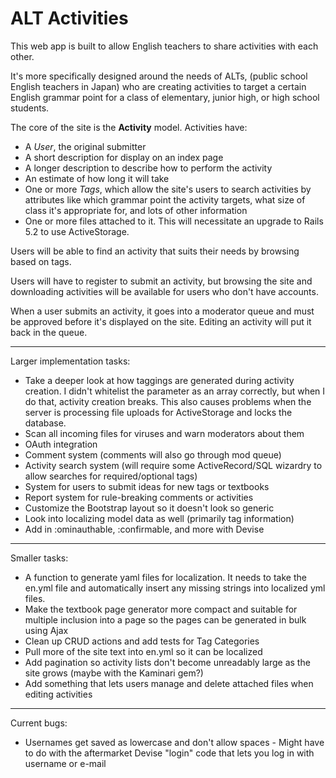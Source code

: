# ALT Activities


This web app is built to allow English teachers to share activities with each other.

It's more specifically designed around the needs of ALTs, (public school English teachers in Japan) who are creating activities to target a certain English grammar point for a class of elementary, junior high, or high school students.

The core of the site is the **Activity** model. Activities have:

- A *User*, the original submitter
- A short description for display on an index page
- A longer description to describe how to perform the activity
- An estimate of how long it will take
- One or more *Tags*, which allow the site's users to search activities by attributes like which grammar point the activity targets, what size of class it's appropriate for, and lots of other information
- One or more files attached to it. This will necessitate an upgrade to Rails 5.2 to use ActiveStorage.

Users will be able to find an activity that suits their needs by browsing based on tags.

Users will have to register to submit an activity, but browsing the site and downloading activities will be available for users who don't have accounts.

When a user submits an activity, it goes into a moderator queue and must be approved before it's displayed on the site. Editing an activity will put it back in the queue.

---

Larger implementation tasks:

- Take a deeper look at how taggings are generated during activity creation. I didn't whitelist the parameter as an array correctly, but when I do that, activity creation breaks. This also causes problems when the server is processing file uploads for ActiveStorage and locks the database.
- Scan all incoming files for viruses and warn moderators about them
- OAuth integration
- Comment system (comments will also go through mod queue)
- Activity search system (will require some ActiveRecord/SQL wizardry to allow searches for required/optional tags)
- System for users to submit ideas for new tags or textbooks
- Report system for rule-breaking comments or activities
- Customize the Bootstrap layout so it doesn't look so generic
- Look into localizing model data as well (primarily tag information)
- Add in :ominauthable, :confirmable, and more with Devise

---

Smaller tasks:

- A function to generate yaml files for localization. It needs to take the en.yml file and automatically insert any missing strings into localized yml files.
- Make the textbook page generator more compact and suitable for multiple inclusion into a page so the pages can be generated in bulk using Ajax
- Clean up CRUD actions and add tests for Tag Categories
- Pull more of the site text into en.yml so it can be localized
- Add pagination so activity lists don't become unreadably large as the site grows (maybe with the Kaminari gem?)
- Add something that lets users manage and delete attached files when editing activities

---

Current bugs:

- Usernames get saved as lowercase and don't allow spaces - Might have to do with the aftermarket Devise "login" code that lets you log in with username or e-mail
 

